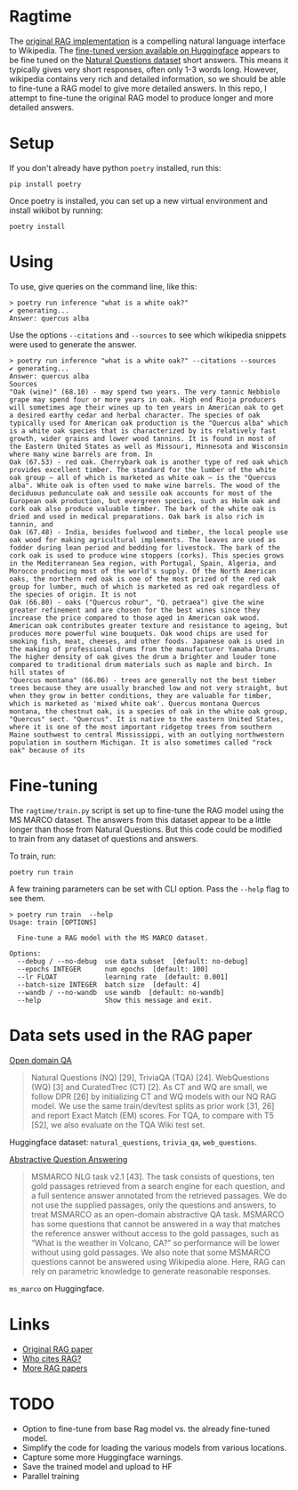 Ragtime
=======
The [original RAG implementation](https://arxiv.org/pdf/2005.11401.pdf) is a
compelling natural language interface to Wikipedia.  The [fine-tuned version available on
Huggingface](https://huggingface.co/facebook/rag-token-nq) appears to be fine
tuned on the [Natural Questions dataset](https://huggingface.co/datasets/natural_questions)
short answers. This means it typically gives very short responses, often only
1-3 words long. However, wikipedia contains very rich and detailed information,
so we should be able to fine-tune a RAG model to give more detailed answers. In
this repo, I attempt to fine-tune the original RAG model to produce longer and
more detailed answers.

Setup
=====
If you don't already have python `poetry` installed, run this:

    pip install poetry

Once poetry is installed, you can set up a new virtual environment and install
wikibot by running:

    poetry install

Using
=====
To use, give queries on the command line, like this:

```console
> poetry run inference "what is a white oak?"
✔ generating...
Answer: quercus alba
```

Use the options `--citations` and `--sources` to see which wikipedia snippets were
used to generate the answer.

```console
> poetry run inference "what is a white oak?" --citations --sources
✔ generating...
Answer: quercus alba
Sources
"Oak (wine)" (68.10) - may spend two years. The very tannic Nebbiolo grape may spend four or more years in oak. High end Rioja producers will sometimes age their wines up to ten years in American oak to get a desired earthy cedar and herbal character. The species of oak typically used for American oak production is the "Quercus alba" which is a white oak species that is characterized by its relatively fast growth, wider grains and lower wood tannins. It is found in most of the Eastern United States as well as Missouri, Minnesota and Wisconsin where many wine barrels are from. In
Oak (67.53) - red oak. Cherrybark oak is another type of red oak which provides excellent timber. The standard for the lumber of the white oak group – all of which is marketed as white oak – is the "Quercus alba". White oak is often used to make wine barrels. The wood of the deciduous pedunculate oak and sessile oak accounts for most of the European oak production, but evergreen species, such as Holm oak and cork oak also produce valuable timber. The bark of the white oak is dried and used in medical preparations. Oak bark is also rich in tannin, and
Oak (67.48) - India, besides fuelwood and timber, the local people use oak wood for making agricultural implements. The leaves are used as fodder during lean period and bedding for livestock. The bark of the cork oak is used to produce wine stoppers (corks). This species grows in the Mediterranean Sea region, with Portugal, Spain, Algeria, and Morocco producing most of the world's supply. Of the North American oaks, the northern red oak is one of the most prized of the red oak group for lumber, much of which is marketed as red oak regardless of the species of origin. It is not
Oak (66.80) - oaks ("Quercus robur", "Q. petraea") give the wine greater refinement and are chosen for the best wines since they increase the price compared to those aged in American oak wood. American oak contributes greater texture and resistance to ageing, but produces more powerful wine bouquets. Oak wood chips are used for smoking fish, meat, cheeses, and other foods. Japanese oak is used in the making of professional drums from the manufacturer Yamaha Drums. The higher density of oak gives the drum a brighter and louder tone compared to traditional drum materials such as maple and birch. In hill states of
"Quercus montana" (66.06) - trees are generally not the best timber trees because they are usually branched low and not very straight, but when they grow in better conditions, they are valuable for timber, which is marketed as 'mixed white oak'. Quercus montana Quercus montana, the chestnut oak, is a species of oak in the white oak group, "Quercus" sect. "Quercus". It is native to the eastern United States, where it is one of the most important ridgetop trees from southern Maine southwest to central Mississippi, with an outlying northwestern population in southern Michigan. It is also sometimes called "rock oak" because of its
```


Fine-tuning
===========
The `ragtime/train.py` script is set up to fine-tune the RAG model using the MS MARCO
dataset. The answers from this dataset appear to be a little longer than those from
Natural Questions. But this code could be modified to train from any dataset of
questions and answers.

To train, run:

    poetry run train

A few training parameters can be set with CLI option. Pass the `--help` flag to see
them.

```console
> poetry run train  --help
Usage: train [OPTIONS]

  Fine-tune a RAG model with the MS MARCO dataset.

Options:
  --debug / --no-debug  use data subset  [default: no-debug]
  --epochs INTEGER      num epochs  [default: 100]
  --lr FLOAT            learning rate  [default: 0.001]
  --batch-size INTEGER  batch size  [default: 4]
  --wandb / --no-wandb  use wandb  [default: no-wandb]
  --help                Show this message and exit.
```



Data sets used in the RAG paper
===============================

<ins>Open domain QA</ins>

> Natural Questions (NQ) [29], TriviaQA (TQA) [24]. WebQuestions (WQ) [3] and CuratedTrec (CT) [2]. As
> CT and WQ are small, we follow DPR [26] by initializing CT and WQ models with our NQ RAG
> model. We use the same train/dev/test splits as prior work [31, 26] and report Exact Match (EM)
> scores. For TQA, to compare with T5 [52], we also evaluate on the TQA Wiki test set.

Huggingface dataset: `natural_questions`, `trivia_qa`, `web_questions`.

<ins>Abstractive Question Answering</ins>

> MSMARCO NLG task v2.1 [43]. The task consists of questions, ten gold passages
> retrieved from a search engine for each question, and a full sentence answer annotated from the
> retrieved passages. We do not use the supplied passages, only the questions and answers, to treat
> MSMARCO as an open-domain abstractive QA task. MSMARCO has some questions that cannot be
> answered in a way that matches the reference answer without access to the gold passages, such as
> “What is the weather in Volcano, CA?” so performance will be lower without using gold passages.
> We also note that some MSMARCO questions cannot be answered using Wikipedia alone. Here,
> RAG can rely on parametric knowledge to generate reasonable responses.

`ms_marco` on Huggingface.

Links
=====
- [Original RAG paper](https://arxiv.org/pdf/2005.11401.pdf)
- [Who cites RAG?](https://www.semanticscholar.org/paper/Retrieval-Augmented-Generation-for-NLP-Tasks-Lewis-Perez/58ed1fbaabe027345f7bb3a6312d41c5aac63e22#citing-papers)
- [More RAG papers](https://paperswithcode.com/method/rag)

TODO
====
- Option to fine-tune from base Rag model vs. the already fine-tuned model.
- Simplify the code for loading the various models from various locations.
- Capture some more Huggingface warnings.
- Save the trained model and upload to HF
- Parallel training

